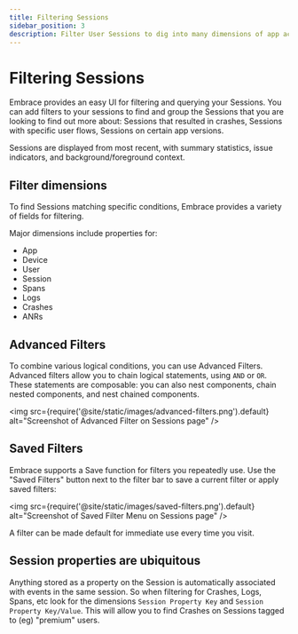 ```yaml
---
title: Filtering Sessions
sidebar_position: 3
description: Filter User Sessions to dig into many dimensions of app activity
---
```


# Filtering Sessions

Embrace provides an easy UI for filtering and querying your Sessions. You can add filters to your sessions to find and group the Sessions that you are looking to find out more about: Sessions that resulted in crashes, Sessions with specific user flows, Sessions on certain app versions.

Sessions are displayed from most recent, with summary statistics, issue indicators, and background/foreground context.

## Filter dimensions

To find Sessions matching specific conditions, Embrace provides a variety of fields for filtering.  

Major dimensions include properties for:
- App
- Device
- User
- Session
- Spans
- Logs
- Crashes
- ANRs

## Advanced Filters

To combine various logical conditions, you can use Advanced Filters. Advanced filters allow you to chain logical statements, using `AND` or `OR`. These statements are composable: you can also nest components, chain nested components, and nest chained components.  

<img src={require('@site/static/images/advanced-filters.png').default} alt="Screenshot of Advanced Filter on Sessions page" />

## Saved Filters

Embrace supports a Save function for filters you repeatedly use. Use the "Saved Filters" button next to the filter bar to save a current filter or apply saved filters:

<img src={require('@site/static/images/saved-filters.png').default} alt="Screenshot of Saved Filter Menu on Sessions page" />

A filter can be made default for immediate use every time you visit.

## Session properties are ubiquitous

Anything stored as a property on the Session is automatically associated with events in the same session.  So when filtering for Crashes, Logs, Spans, etc look for the dimensions `Session Property Key` and `Session Property Key/Value`.  This will allow you to find Crashes on Sessions tagged to (eg) "premium" users.
